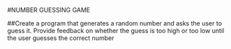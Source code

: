 #NUMBER GUESSING GAME

##Create a program that generates a random number and asks the user
to guess it. Provide feedback on whether the guess is too high or too low
until the user guesses the correct number

